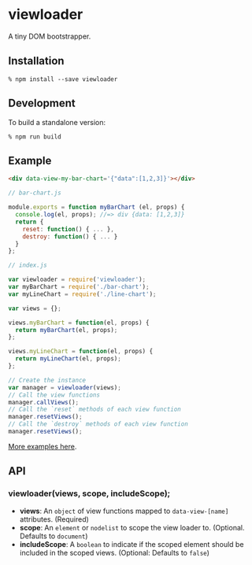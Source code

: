 # viewloader

A tiny DOM bootstrapper.

## Installation
```
% npm install --save viewloader
```

## Development
To build a standalone version:
```
% npm run build
```

## Example

```html
<div data-view-my-bar-chart='{"data":[1,2,3]}'></div>
```

```js
// bar-chart.js

module.exports = function myBarChart (el, props) {
  console.log(el, props); //=> div {data: [1,2,3]}
  return {
    reset: function() { ... },
    destroy: function() { ... }
  }
};
```

```js
// index.js

var viewloader = require('viewloader');
var myBarChart = require('./bar-chart');
var myLineChart = require('./line-chart');

var views = {};

views.myBarChart = function(el, props) {
  return myBarChart(el, props);
};

views.myLineChart = function(el, props) {
  return myLineChart(el, props);
};

// Create the instance
var manager = viewloader(views);
// Call the view functions
manager.callViews();
// Call the `reset` methods of each view function
manager.resetViews();
// Call the `destroy` methods of each view function
manager.resetViews();
```

[More examples here](examples).

## API

### viewloader(views, scope, includeScope);

  * **views**: An `object` of view functions mapped to `data-view-[name]` attributes. (Required)
  * **scope**: An `element` or `nodelist` to scope the view loader to. (Optional. Defaults to `document`)
  * **includeScope**: A `boolean` to indicate if the scoped element should be included in the scoped views. (Optional: Defaults to `false`)

